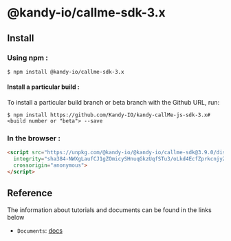 # @kandy-io/callme-sdk-3.x

## Install

### Using npm :

`$ npm install @kandy-io/callme-sdk-3.x`

#### Install a particular build :

To install a particular build branch or beta branch with the Github URL, run:

`$ npm install https://github.com/Kandy-IO/kandy-callMe-js-sdk-3.x#<build number or "beta"> --save`

### In the browser :
```html
<script src="https://unpkg.com/@kandy-io/@kandy-io/callme-sdk@3.9.0/dist/kandy.js"
  integrity="sha384-NWXgLaufCJ1gZOmicySHnuqGkzUqfSTu3/oLkd4EcfZprkcnjyZuDPBCoDmgmhXL"
  crossorigin="anonymous">
</script>
```
## Reference

The information about tutorials and documents can be found in the links below

* `Documents`: [docs](https://kandy-io.github.io/kandy-callMe-js-sdk-3.x/docs)



